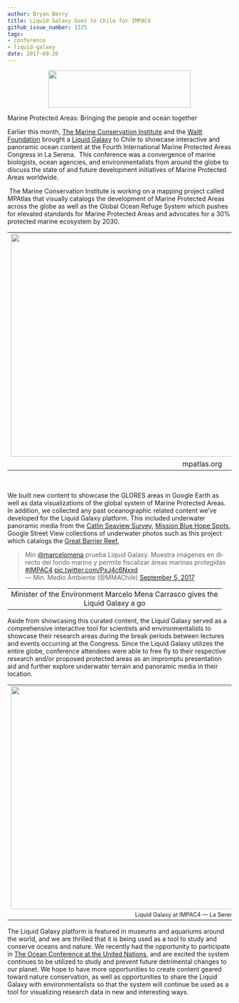 ```yaml
---
author: Bryan Berry
title: Liquid Galaxy Goes to Chile for IMPAC4
github_issue_number: 1325
tags:
- conference
- liquid-galaxy
date: 2017-09-26
---
```


<div class="separator" style="clear: both; text-align: center;"><a href="/blog/2017/09/liquid-galaxy-goes-to-chile-for-impac4/image-0.png" imageanchor="1" style="margin-left: 1em; margin-right: 1em;"><img border="0" data-original-height="139" data-original-width="530" height="84" src="/blog/2017/09/liquid-galaxy-goes-to-chile-for-impac4/image-0.png" width="320"/></a></div>

Marine Protected Areas: Bringing the people and ocean together

Earlier this month, [The Marine Conservation Institute](https://marine-conservation.org/) and the [Waitt Foundation](http://waittfoundation.org/) brought a [Liquid Galaxy](https://liquidgalaxy.endpoint.com/) to Chile to showcase interactive and panoramic ocean content at the Fourth International Marine Protected Areas Congress in La Serena.  This conference was a convergence of marine biologists, ocean agencies, and environmentalists from around the globe to discuss the state of and future development initiatives of Marine Protected Areas worldwide.

 The Marine Conservation Institute is working on a mapping project called MPAtlas that visually catalogs the development of Marine Protected Areas across the globe as well as the Global Ocean Refuge System which pushes for elevated standards for Marine Protected Areas and advocates for a 30% protected marine ecosystem by 2030.  

<table align="center" cellpadding="0" cellspacing="0" class="tr-caption-container" style="margin-left: auto; margin-right: auto; text-align: center;"><tbody>
<tr><td style="text-align: center;"><a href="/blog/2017/09/liquid-galaxy-goes-to-chile-for-impac4/image-1-big.png" imageanchor="1" style="margin-left: auto; margin-right: auto;"><img border="0" data-original-height="900" data-original-width="1600" height="500" src="/blog/2017/09/liquid-galaxy-goes-to-chile-for-impac4/image-1.png" width="860"/></a></td></tr>
<tr><td class="tr-caption" style="text-align: center;">mpatlas.org</td></tr>
</tbody></table>

<div class="separator" style="clear: both; text-align: center;"><br/>
</div>

We built new content to showcase the GLORES areas in Google Earth as well as data visualizations of the global system of Marine Protected Areas.  In addition, we collected any past oceanographic related content we’ve developed for the Liquid Galaxy platform.  This included underwater panoramic media from the [Catlin Seaview Survey](http://catlinseaviewsurvey.com/), [Mission Blue Hope Spots](https://www.mission-blue.org/hope-spots/), Google Street View collections of underwater photos such as this project which catalogs the [Great Barrier Reef.](https://www.google.com/maps/about/behind-the-scenes/streetview/treks/oceans/)

<blockquote class="twitter-video" data-lang="en"><div dir="ltr" lang="es">Min <a href="https://twitter.com/marcelomena">@marcelomena</a> prueba Liquid Galaxy. Muestra imágenes en directo del fondo marino y permite fiscalizar áreas marinas protegidas <a href="https://twitter.com/hashtag/IMPAC4?src=hash">#IMPAC4</a> <a href="https://t.co/PxJ4c6Nxxd">pic.twitter.com/PxJ4c6Nxxd</a></div>— Min. Medio Ambiente (@MMAChile) <a href="https://twitter.com/MMAChile/status/905146226131251200">September 5, 2017</a></blockquote><script async="" charset="utf-8" src="//platform.twitter.com/widgets.js"></script>

<table align="center" cellpadding="0" cellspacing="0" class="tr-caption-container" style="margin-left: auto; margin-right: auto; text-align: center;"><tbody>
<tr><td class="tr-caption" style="text-align: center;">Minister of the Environment Marcelo Mena Carrasco gives the<br/>
Liquid Galaxy a go</td></tr>
</tbody></table>

Aside from showcasing this curated content, the Liquid Galaxy served as a comprehensive interactive tool for scientists and environmentalists to showcase their research areas during the break periods between lectures and events occurring at the Congress.  Since the Liquid Galaxy utilizes the entire globe, conference attendees were able to free fly to their respective research and/or proposed protected areas as an impromptu presentation aid and further explore underwater terrain and panoramic media in their location.

<table align="center" cellpadding="0" cellspacing="0" class="tr-caption-container" style="margin-left: auto; margin-right: auto; text-align: center;"><tbody>
<tr><td><a href="/blog/2017/09/liquid-galaxy-goes-to-chile-for-impac4/image-2-big.jpeg" imageanchor="1" style="margin-left: auto; margin-right: auto;"><img border="0" data-original-height="900" data-original-width="1600" height="500" src="/blog/2017/09/liquid-galaxy-goes-to-chile-for-impac4/image-2.jpeg" width="860"/></a></td></tr>
<tr><td class="tr-caption" style="font-size: 12.8px;">Liquid Galaxy at IMPAC4 — La Serena, Chile 2017</td></tr>
</tbody></table>

The Liquid Galaxy platform is featured in museums and aquariums around the world, and we are thrilled that it is being used as a tool to study and conserve oceans and nature. We recently had the opportunity to participate in [The Ocean Conference at the United Nations](/blog/2017/06/liquid-galaxy-at-ocean-conference), and are excited the system continues to be utilized to study and prevent future detrimental changes to our planet. We hope to have more opportunities to create content geared toward nature conservation, as well as opportunities to share the Liquid Galaxy with environmentalists so that the system will continue be used as a tool for visualizing research data in new and interesting ways.
